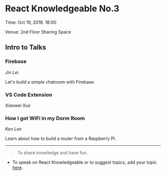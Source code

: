 # React Knowledgeable No.3

Time: Oct 19, 2018. 18:00

Venue: 2nd Floor Sharing Space

## Intro to Talks

### Firebase

_Jin Lei_

Let's build a simple chatroom with Firebase.

### VS Code Extension

_Xiaowei Xue_

### How I got WiFi in my Dorm Room

_Ken Lee_

Learn about how to build a router from a Raspberry PI.

---

> To share knowledge and have fun.

- To speak on React Knowledgeable or to suggest topics, add your topic [here](./scheduling/sign-up-for-talks.md).
